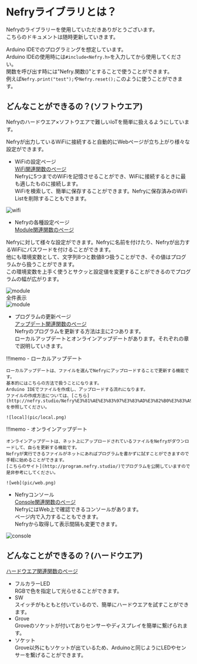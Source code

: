 # Nefryライブラリとは？

<!-- 
## addWifi
![2.3.0](pic/2.3.0.png)  

WiFiの設定を追加することができます。5つまでのWiFiを保存することができます。  
5つを超えた場合最も古いデータから削除されます。

||||
|:---:|:---:|:---:|
|引数1|String|接続したい端末のSSID|
|引数2|String|接続したい端末のパスワード|
|返り値|void|なし|
|具体例||Nefry.addWifi("SSID","Password");|
 -->
 
Nefryのライブラリーを使用していただきありがとうございます。  
こちらのドキュメントは随時更新していきます。

Arduino IDEでのプログラミングを想定しています。  
Arduino IDEの使用時には```#include<Nefry.h>```を入力してから使用してください。  
関数を呼び出す時には"Nefry.関数()"とすることで使うことができます。  
例えば```Nefry.print("test");```や```Nefry.reset();```このように使うことができます。


## どんなことができるの？(ソフトウエア)

Nefryのハードウエア×ソフトウエアで難しいIoTを簡単に扱えるようにしています。  
  
Nefryが出力しているWiFiに接続すると自動的にWebページが立ち上がり様々な設定ができます。  
  
- WiFiの設定ページ  
[WiFi関連関数のページ](./WiFi関連関数/)  
Nefryに5つまでのWiFiを記憶させることができ、WiFiに接続するときに最も適したものに接続します。  
WiFiを検索して、簡単に保存することができます。Nefryに保存済みのWiFi Listを削除することもできます。

![wifi](pic/wifi.png)

- Nefryの各種設定ページ  
[Module関連関数のページ](./Module関連関数/)  

Nefryに対して様々な設定ができます。Nefryに名前を付けたり、Nefryが出力するWiFiにパスワードを付けることができます。  
他にも環境変数として、文字列8つと数値8つ扱うことができ、その値はプログラムから扱うことができます。  
この環境変数を上手く使うとサクッと設定値を変更することができるのでプログラムの幅が広がります。

![module](pic/module.png)  
全件表示  
![module](pic/modulefull.png)

- プログラムの更新ページ  
[アップデート関連関数のページ](./アップデート関連関数/)  
Nefryのプログラムを更新する方法は主に2つあります。  
ローカルアップデートとオンラインアップデートがあります。それぞれの章で説明していきます。

!!!memo
	- ローカルアップデート  
	  
	ローカルアップデートは、ファイルを選んでNefryにアップロードすることで更新する機能です。  
	基本的にはこちらの方法で扱うことになります。  
	Arduino IDEでファイルを作成し、アップロードする流れになります。  
	ファイルの作成方法については、[こちら](http://nefry.studio/Nefry%E3%81%AE%E3%83%97%E3%83%AD%E3%82%B0%E3%83%A9%E3%83%A0%E3%82%92%E6%9B%B8%E3%81%93%E3%81%86/)を参照してください。

	![local](pic/local.png)

!!!memo
	- オンラインアップデート  
	  
	オンラインアップデートは、ネット上にアップロードされているファイルをNefryがダウンロードして、自らを更新する機能です。  
	Nefryが実行できるファイルがネットにあればプログラムを書かずに試すことができますので手軽に始めることができます。  
	[こちらのサイト](http://program.nefry.studio/)でプログラムを公開していますので是非参考にしてください。  
	
	![web](pic/web.png)


- Nefryコンソール  
[Console関連関数のページ](./Console関連関数/)  
NefryにはWeb上で確認できるコンソールがあります。  
ページ内で入力することもできます。  
Nefryから取得して表示間隔も変更できます。  

![console](pic/console.png)


## どんなことができるの？(ハードウエア)
[ハードウエア関連関数のページ](./ハードウエア関連関数/)  

- フルカラーLED  
RGBで色を指定して光らせることができます。
- SW  
スイッチがもともと付いているので、簡単にハードウエアを試すことができます。
- Grove  
Groveのソケットが付いておりセンサーやディスプレイを簡単に繋げられます。
- ソケット  
Grove以外にもソケットが出ているため、Arduinoと同じようにLEDやセンサーを繋げることができます。
